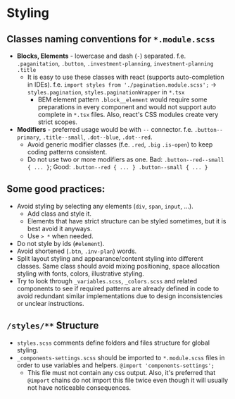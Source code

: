 # Styling
## Classes naming conventions for `*.module.scss`
* **Blocks, Elements** - lowercase and dash (`-`) separated. f.e. `.paganitation`, `.button`, `.investment-planning`, `investment-planning .title`
  * It is easy to use these classes with react (supports auto-completion in IDEs). f.e. `import styles from './pagination.module.scss';` → `styles.pagination`, `styles.paginationWrapper` in `*.tsx`
    * BEM element pattern `.block__element` would require some preparations in every component and would not support auto complete in `*.tsx` files. Also, react's CSS modules create very strict scopes.
* **Modifiers** - preferred usage would be with `--` connector. f.e. `.button--primary`, `.title--small`, `.dot--blue`, `.dot--red`.
  * Avoid generic modifier classes (f.e. `.red`, `.big` `.is-open`) to keep coding patterns consistent.
  * Do not use two or more modifiers as one. Bad: `.button--red--small { ... }`; Good: `.button--red { ... } .button--small { ... }`
  
## Some good practices:
  * Avoid styling by selecting any elements (`div`, `span`, `input`, ...). 
    * Add class and style it. 
    * Elements that have strict structure can be styled sometimes, but it is best avoid it anyways.
    * Use `> *` when needed.
  * Do not style by ids (`#element`).
  * Avoid shortened (`.btn`, `.inv-plan`) words.
  * Split layout styling and appearance/content styling into different classes. Same class should avoid mixing positioning, space allocation styling with fonts, colors, illustrative styling.
  * Try to look through `_variables.scss`, `_colors.scss` and related components to see if required patterns are already defined in code to avoid redundant similar implementations due to design inconsistencies or unclear instructions.
  
## `/styles/**` Structure
* `styles.scss` comments define folders and files structure for global styling.
* `_components-settings.scss` should be imported to `*.module.scss` files in order to use variables and helpers. `@import 'components-settings';`
  * This file must not contain any css output. Also, it's preferred that `@import` chains do not import this file twice even though it will usually not have noticeable consequences.